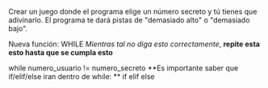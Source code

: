 Crear un juego donde el programa elige un número secreto y tú tienes que adivinarlo. El programa te dará pistas de "demasiado alto" o "demasiado bajo".

Nueva función: WHILE
*Mientras tal no diga esto correctamente*, **repite esta esto hasta que se cumpla esto**


while numero_usuario != numero_secreto
	**Es importante saber que if/elif/else iran dentro de while: **
	if
	elif
	else